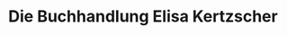 ---
title: "Die Buchhandlung Elisa Kertzscher"
url: /homberg-ohm/die-buchhandlung-elisa-kertzscher/
shop: Bücher
---